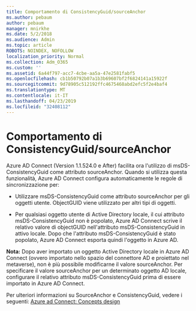 ```yaml
---
title: Comportamento di ConsistencyGuid/sourceAnchor
ms.author: pebaum
author: pebaum
manager: mnirkhe
ms.date: 5/2/2018
ms.audience: Admin
ms.topic: article
ROBOTS: NOINDEX, NOFOLLOW
localization_priority: Normal
ms.collection: Adm_O365
ms.custom: ''
ms.assetid: 6a44f797-acc7-4cbe-aa5a-47e2581fabf5
ms.openlocfilehash: cb1b50792b07a1b3b69607bf2f6824141a15922f
ms.sourcegitcommit: 9d78905c512192ffc4675468abd2efc5f2e4baf4
ms.translationtype: MT
ms.contentlocale: it-IT
ms.lasthandoff: 04/23/2019
ms.locfileid: "32408112"
---
```

# <a name="consistencyguid--sourceanchor-behavior"></a>Comportamento di ConsistencyGuid/sourceAnchor

Azure AD Connect (Version 1.1.524.0 e After) facilita ora l'utilizzo di msDS-ConsistencyGuid come attributo sourceAnchor. Quando si utilizza questa funzionalità, Azure AD Connect configura automaticamente le regole di sincronizzazione per:
  
- Utilizzare msDS-ConsistencyGuid come attributo sourceAnchor per gli oggetti utente. ObjectGUID viene utilizzato per altri tipi di oggetti.
    
- Per qualsiasi oggetto utente di Active Directory locale, il cui attributo msDS-ConsistencyGuid non è popolato, Azure AD Connect scrive il relativo valore di objectGUID nell'attributo msDS-ConsistencyGuid in attivo locale. Dopo che l'attributo msDS-ConsistencyGuid è stato popolato, Azure AD Connect esporta quindi l'oggetto in Azure AD.
    
 **Nota:** Dopo aver importato un oggetto Active Directory locale in Azure AD Connect (ovvero importato nello spazio del connettore AD e proiettato nel metaverse), non è più possibile modificarne il valore sourceAnchor. Per specificare il valore sourceAnchor per un determinato oggetto AD locale, configurare il relativo attributo msDS-ConsistencyGuid prima di essere importato in Azure AD Connect. 
  
Per ulteriori informazioni su SourceAnchor e ConsistencyGuid, vedere i seguenti: [Azure ad Connect: Concepts design](https://docs.microsoft.com/azure/active-directory/connect/active-directory-aadconnect-design-concepts)
  

